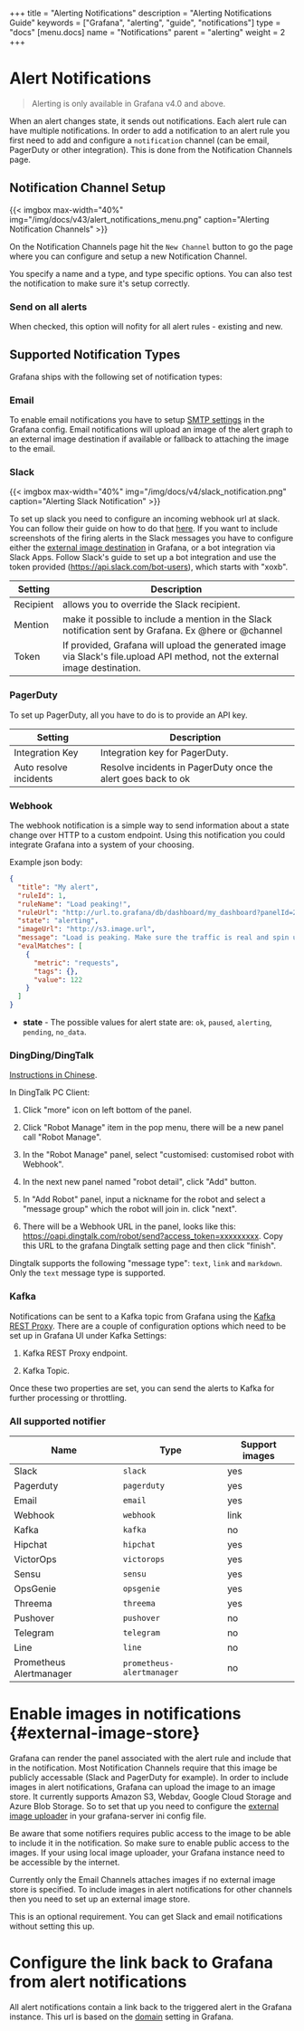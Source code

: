 +++
title = "Alerting Notifications"
description = "Alerting Notifications Guide"
keywords = ["Grafana", "alerting", "guide", "notifications"]
type = "docs"
[menu.docs]
name = "Notifications"
parent = "alerting"
weight = 2
+++


# Alert Notifications

> Alerting is only available in Grafana v4.0 and above.

When an alert changes state, it sends out notifications. Each alert rule can have
multiple notifications. In order to add a notification to an alert rule you first need
to add and configure a `notification` channel (can be email, PagerDuty or other integration). This is done from the Notification Channels page.

## Notification Channel Setup

{{< imgbox max-width="40%" img="/img/docs/v43/alert_notifications_menu.png" caption="Alerting Notification Channels" >}}

On the Notification Channels page hit the `New Channel` button to go the page where you
can configure and setup a new Notification Channel.

You specify a name and a type, and type specific options. You can also test the notification to make
sure it's setup correctly.

### Send on all alerts

When checked, this option will nofity for all alert rules - existing and new.

## Supported Notification Types

Grafana ships with the following set of notification types:

### Email

To enable email notifications you have to setup [SMTP settings](/installation/configuration/#smtp)
in the Grafana config. Email notifications will upload an image of the alert graph to an
external image destination if available or fallback to attaching the image to the email.

### Slack

{{< imgbox max-width="40%" img="/img/docs/v4/slack_notification.png" caption="Alerting Slack Notification" >}}

To set up slack you need to configure an incoming webhook url at slack. You can follow their guide on how
to do that [here](https://api.slack.com/incoming-webhooks). If you want to include screenshots of the firing alerts
in the Slack messages you have to configure either the [external image destination](#external-image-store) in Grafana,
or a bot integration via Slack Apps. Follow Slack's guide to set up a bot integration and use the token provided
(https://api.slack.com/bot-users), which starts with "xoxb".

Setting | Description
---------- | -----------
Recipient | allows you to override the Slack recipient.
Mention | make it possible to include a mention in the Slack notification sent by Grafana. Ex @here or @channel
Token | If provided, Grafana will upload the generated image via Slack's file.upload API method, not the external image destination.

### PagerDuty

To set up PagerDuty, all you have to do is to provide an API key.

Setting | Description
---------- | -----------
Integration Key | Integration key for PagerDuty.
Auto resolve incidents | Resolve incidents in PagerDuty once the alert goes back to ok

### Webhook

The webhook notification is a simple way to send information about a state change over HTTP to a custom endpoint.
Using this notification you could integrate Grafana into a system of your choosing.

Example json body:

```json
{
  "title": "My alert",
  "ruleId": 1,
  "ruleName": "Load peaking!",
  "ruleUrl": "http://url.to.grafana/db/dashboard/my_dashboard?panelId=2",
  "state": "alerting",
  "imageUrl": "http://s3.image.url",
  "message": "Load is peaking. Make sure the traffic is real and spin up more webfronts",
  "evalMatches": [
    {
      "metric": "requests",
      "tags": {},
      "value": 122
    }
  ]
}
```

- **state** - The possible values for alert state are: `ok`, `paused`, `alerting`, `pending`, `no_data`.

### DingDing/DingTalk

[Instructions in Chinese](https://open-doc.dingtalk.com/docs/doc.htm?spm=a219a.7629140.0.0.p2lr6t&treeId=257&articleId=105733&docType=1).

In DingTalk PC Client:

1. Click "more" icon on left bottom of the panel.

2. Click "Robot Manage" item in the pop menu, there will be a new panel call "Robot Manage".

3. In the  "Robot Manage" panel, select "customised: customised robot with Webhook".

4. In the next new panel named "robot detail", click "Add" button.

5. In "Add Robot" panel, input a nickname for the robot and select a "message group" which the robot will join in. click "next".

6. There will be a Webhook URL in the panel, looks like this: https://oapi.dingtalk.com/robot/send?access_token=xxxxxxxxx. Copy this URL to the grafana Dingtalk setting page and then click "finish".

Dingtalk supports the following "message type": `text`, `link` and `markdown`. Only the `text` message type is supported.

### Kafka

Notifications can be sent to a Kafka topic from Grafana using the [Kafka REST Proxy](https://docs.confluent.io/1.0/kafka-rest/docs/index.html).
There are a couple of configuration options which need to be set up in Grafana UI under Kafka Settings:

1. Kafka REST Proxy endpoint.

2. Kafka Topic.

Once these two properties are set, you can send the alerts to Kafka for further processing or throttling.

### All supported notifier

Name | Type |Support images
-----|------------ | ------
Slack | `slack` | yes
Pagerduty | `pagerduty` | yes
Email | `email` | yes
Webhook | `webhook` | link
Kafka | `kafka` | no
Hipchat | `hipchat` | yes
VictorOps | `victorops` | yes
Sensu | `sensu` | yes
OpsGenie | `opsgenie` | yes
Threema | `threema` | yes
Pushover | `pushover` | no
Telegram | `telegram` | no
Line | `line` | no
Prometheus Alertmanager | `prometheus-alertmanager` | no



# Enable images in notifications {#external-image-store}

Grafana can render the panel associated with the alert rule and include that in the notification. Most Notification Channels require that this image be publicly accessable (Slack and PagerDuty for example). In order to include images in alert notifications, Grafana can upload the image to an image store. It currently supports
Amazon S3, Webdav, Google Cloud Storage and Azure Blob Storage. So to set that up you need to configure the [external image uploader](/installation/configuration/#external-image-storage) in your grafana-server ini config file.

Be aware that some notifiers requires public access to the image to be able to include it in the notification. So make sure to enable public access to the images. If your using local image uploader, your Grafana instance need to be accessible by the internet.

Currently only the Email Channels attaches images if no external image store is specified. To include images in alert notifications for other channels then you need to set up an external image store.

This is an optional requirement. You can get Slack and email notifications without setting this up.

# Configure the link back to Grafana from alert notifications

All alert notifications contain a link back to the triggered alert in the Grafana instance.
This url is based on the [domain](/installation/configuration/#domain) setting in Grafana.
